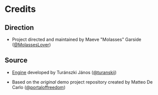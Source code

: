 # Credits

## Direction
- Project directed and maintained by Maeve "Molasses" Garside ([@MolassesLover](https://github.com/MolassesLover))

## Source
- [Engine](https://github.com/turanszkij/WickedEngine) developed by Turánszki János ([@turanskij](https://github.com/turanszkij))

- Based on the *original* demo project repository created by Matteo De Carlo ([@portaloffreedom](https://github.com/portaloffreedom))